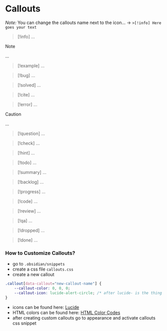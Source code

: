 # Callouts
*Note:* You can change the callouts name next to the icon...
-> `>[!info] Here goes your text`

> [!info]
> ...

> [!note]
> ...

> [!example]
> ...

> [!bug]
> ...

> [!solved]
> ...

> [!cite]
> ...

> [!error]
> ...

> [!caution]
> ...

> [!question]
> ...

> [!check]
> ...

> [!hint]
> ...

> [!todo]
> ...

> [!summary]
> ...

> [!backlog]
> ...

> [!progress]
> ...

> [!code]
> ...

> [!review]
> ...

> [!qa]
> ...

> [!dropped]
> ...

>[!done]
> ...
### How to Customize Callouts? 

- go to `.obsidian/snippets`
- create a css file `callouts.css`
- create a new callout
```css
.callout[data-callout="new-callout-name"] { 
	--callout-color: 0, 0, 0; 
	--callout-icon: lucide-alert-circle; /* after lucide- is the thing to change*/
}
```
- icons can be found here: [Lucide](https://lucide.dev/icons/)
- HTML colors can be found here: [HTML Color Codes](https://htmlcolorcodes.com/)
- after creating custom callouts go to appearance and activate callouts css snippet